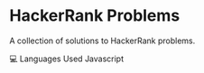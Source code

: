 # HackerRank Problems

A collection of solutions to HackerRank problems.

💻 Languages Used
Javascript

